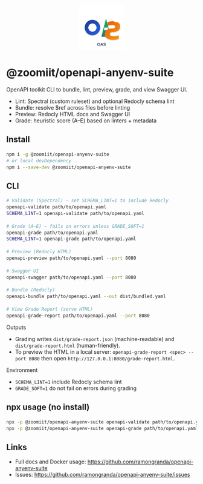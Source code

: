 <p align="center">
  <img src="../assets/logo-oas.svg" alt="OAS logo" width="120" height="120" />
</p>

# @zoomiit/openapi-anyenv-suite

OpenAPI toolkit CLI to bundle, lint, preview, grade, and view Swagger UI.

- Lint: Spectral (custom ruleset) and optional Redocly schema lint
- Bundle: resolve $ref across files before linting
- Preview: Redocly HTML docs and Swagger UI
- Grade: heuristic score (A–E) based on linters + metadata

## Install

```bash
npm i -g @zoomiit/openapi-anyenv-suite
# or local devDependency
npm i --save-dev @zoomiit/openapi-anyenv-suite
```

## CLI

```bash
# Validate (Spectral) – set SCHEMA_LINT=1 to include Redocly
openapi-validate path/to/openapi.yaml
SCHEMA_LINT=1 openapi-validate path/to/openapi.yaml

# Grade (A–E) – fails on errors unless GRADE_SOFT=1
openapi-grade path/to/openapi.yaml
SCHEMA_LINT=1 openapi-grade path/to/openapi.yaml

# Preview (Redocly HTML)
openapi-preview path/to/openapi.yaml --port 8080

# Swagger UI
openapi-swagger path/to/openapi.yaml --port 8080

# Bundle (Redocly)
openapi-bundle path/to/openapi.yaml --out dist/bundled.yaml

# View Grade Report (serve HTML)
openapi-grade-report path/to/openapi.yaml --port 8080
```

Outputs

- Grading writes `dist/grade-report.json` (machine-readable) and `dist/grade-report.html` (human-friendly).
 - To preview the HTML in a local server: `openapi-grade-report <spec> --port 8080` then open `http://127.0.0.1:8080/grade-report.html`.

Environment

- `SCHEMA_LINT=1` include Redocly schema lint
- `GRADE_SOFT=1` do not fail on errors during grading

## npx usage (no install)

```bash
npx -p @zoomiit/openapi-anyenv-suite openapi-validate path/to/openapi.yaml
npx -p @zoomiit/openapi-anyenv-suite openapi-grade path/to/openapi.yaml
```

## Links

- Full docs and Docker usage: <https://github.com/ramongranda/openapi-anyenv-suite>
- Issues: <https://github.com/ramongranda/openapi-anyenv-suite/issues>

